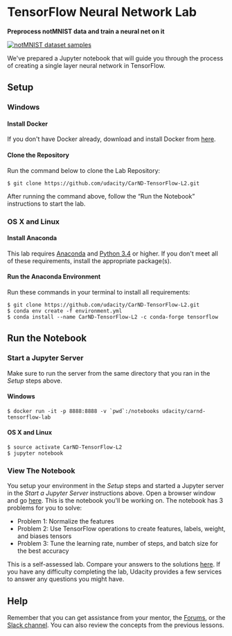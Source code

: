 # TensorFlow Neural Network Lab
**Preprocess notMNIST data and train a neural net on it**

[<img src="http://yaroslavvb.com/upload/notMNIST/nmn.png" alt="notMNIST dataset samples" />](http://yaroslavvb.blogspot.com/2011/09/notmnist-dataset.html)

We've prepared a Jupyter notebook that will guide you through the process of creating a single layer neural network in TensorFlow.

## Setup
### Windows
#### Install Docker
If you don't have Docker already, download and install Docker from [here](https://docs.docker.com/engine/installation/windows/).
#### Clone the Repository
Run the command below to clone the Lab Repository:
```
$ git clone https://github.com/udacity/CarND-TensorFlow-L2.git
```

After running the command above, follow the “Run the Notebook” instructions to start the lab.
### OS X and Linux
#### Install Anaconda
This lab requires [Anaconda](https://www.continuum.io/downloads) and [Python 3.4](https://www.python.org/downloads/) or higher. If you don't meet all of these requirements, install the appropriate package(s).
#### Run the Anaconda Environment
Run these commands in your terminal to install all requirements:
```
$ git clone https://github.com/udacity/CarND-TensorFlow-L2.git
$ conda env create -f environment.yml
$ conda install --name CarND-TensorFlow-L2 -c conda-forge tensorflow
```
## Run the Notebook
### Start a Jupyter Server
Make sure to run the server from the same directory that you ran in the *Setup* steps above.
#### Windows
```
$ docker run -it -p 8888:8888 -v `pwd`:/notebooks udacity/carnd-tensorflow-lab
```
#### OS X and Linux
```
$ source activate CarND-TensorFlow-L2
$ jupyter notebook
```
### View The Notebook
You setup your environment in the *Setup* steps and started a Jupyter server in the *Start a Jupyter Server* instructions above.  Open a browser window and go [here](http://localhost:8888/notebooks/CarND-TensorFlow-L2/lab.ipynb).  This is the notebook you'll be working on.  The notebook has 3 problems for you to solve:
 - Problem 1: Normalize the features
 - Problem 2: Use TensorFlow operations to create features, labels, weight, and biases tensors
 - Problem 3: Tune the learning rate, number of steps, and batch size for the best accuracy

This is a self-assessed lab.  Compare your answers to the solutions [here](https://github.com/udacity/CarND-TensorFlow-L2/blob/master/solutions.ipynb).  If you have any difficulty completing the lab, Udacity provides a few services to answer any questions you might have.
## Help
Remember that you can get assistance from your mentor, the [Forums](https://carnd-udacity.atlassian.net/wiki/questions), or the [Slack channel](https://carnd-inviter.herokuapp.com/). You can also review the concepts from the previous lessons.
